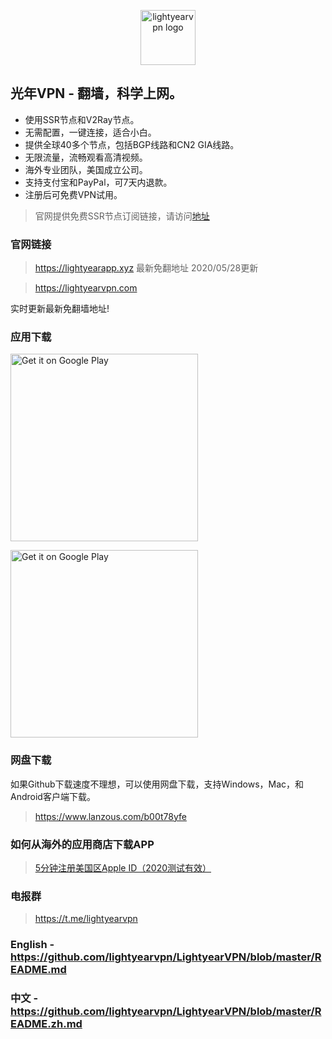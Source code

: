 <p align="center">
<img alt="lightyearvpn logo" src="https://www.lightyearvpn.com/logo.png" width="88">
</p>

## 光年VPN - 翻墙，科学上网。

- 使用SSR节点和V2Ray节点。
- 无需配置，一键连接，适合小白。
- 提供全球40多个节点，包括BGP线路和CN2 GIA线路。
- 无限流量，流畅观看高清视频。
- 海外专业团队，美国成立公司。
- 支持支付宝和PayPal，可7天内退款。
- 注册后可免费VPN试用。

> 官网提供免费SSR节点订阅链接，请访问[地址](https://lightyearapp.xyz/zh/free-vpn)

### 官网链接
> https://lightyearapp.xyz 最新免翻地址 2020/05/28更新

> https://lightyearvpn.com

实时更新最新免翻墙地址!

### 应用下载

<a target="_blank" href='https://apps.apple.com/us/app/lightyearvpn-fast-trusted/id1495258888'><img width="300" alt='Get it on Google Play' src='https://applelaneanimalhospital.com/wp-content/uploads/2019/04/apple.png'/></a>

<a target="_blank" href='https://play.google.com/store/apps/details?id=com.stingsystemllc.lightyearapp'><img width="300" alt='Get it on Google Play' src='https://applelaneanimalhospital.com/wp-content/uploads/2019/04/google.png'/></a>

### 网盘下载
如果Github下载速度不理想，可以使用网盘下载，支持Windows，Mac，和Android客户端下载。

> https://www.lanzous.com/b00t78yfe

### 如何从海外的应用商店下载APP
> <a target="_blank" href="https://zhuanlan.zhihu.com/p/36574047">5分钟注册美国区Apple ID（2020测试有效）</a>

### 电报群 

> https://t.me/lightyearvpn

### English - https://github.com/lightyearvpn/LightyearVPN/blob/master/README.md

### 中文 - https://github.com/lightyearvpn/LightyearVPN/blob/master/README.zh.md
